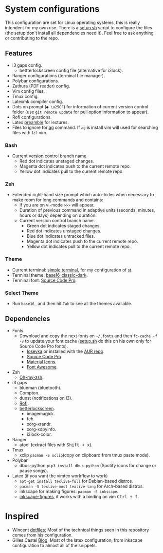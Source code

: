 # System configurations

This configuration are set for Linux operating systems, this is really intendent for my own use.  There is a [setup.sh](https://github.com/fredo0522/Dotfiles/blob/master/setup.sh) script to configure the files (the setup don't install all dependencies need it). Feel free to ask anything or contributing to the repo.

## Features
* i3 gaps config.
    * bettterlockscreen config file (alternative for i3lock).
* Ranger configurations (terminal file manager).
* Polybar configurations.
* Zathura (PDF reader) config.
* Vim config files.
* Tmux config.
* Latexmk compiler config.
* Dots on prompt (`● \u25CF`) for information of current version control folder (use `git remote update` for pull option information to appear).
* Rofi configurations.
* Latex [preamble](https://github.com/fredo0522/dotfiles/blob/master/latex/preamble.tex) for lectures.
* Files to ignore for [ag](https://github.com/ggreer/the_silver_searcher) command. If `ag` is install vim will used for searching files with fzf-vim.

### Bash
* Current version control branch name.
    * Red dot indicates unstaged changes.
    * Magenta dot indicates push to the current remote repo.
    * Yellow dot indicates pull to the current remote repo.

### Zsh
* Extended right-hand size prompt which auto-hides when necessary to make room for long commands and contains:
    * If you are on vi-mode `>>>` will appear.
    * Duration of previous command in adaptive units (seconds, minutes, hours or days) depending on duration.
    * Current version control branch name.
        * Green dot indicates staged changes.
        * Red dot indicates unstaged changes.
        * Blue dot indicates untracked files.
        * Magenta dot indicates push to the current remote repo.
        * Yellow dot indicates pull to the current remote repo.

### Theme
* Current terminal: [simple terminal](https://st.suckless.org/), for my configuration of [st](https://github.com/fredo0522/st).
* Terminal theme: [base16_classic-dark](https://github.com/chriskempson/base16-shell).
* Terminal font: [Source Code Pro](https://github.com/adobe-fonts/source-code-pro).

### Select Theme
* Run `base16_` and then hit `Tab` to see all the themes available.

## Dependencies
* Fonts
   * Download and copy the next fonts on `~/.fonts` and then `fc-cache -f -v` to update your font cache ([setup.sh](https://github.com/fredo0522/Dotfiles/blob/master/setup.sh) do this on his own only for Source Code Pro fonts).
      * [Iosevka](https://github.com/be5invis/Iosevka/tree/master) or installed with the [AUR repo](https://aur.archlinux.org/packages/ttf-iosevka/).
      * [Source Code Pro](https://github.com/adobe-fonts/source-code-pro).
      * [Material Icons](https://github.com/google/material-design-icons).
      * [Font Awesome](https://fontawesome.com/).
* Zsh
    * [Oh-my-zsh](https://github.com/robbyrussell/oh-my-zsh).
* i3 gaps
    * blueman (bluetooth).
    * Compton.
    * dunst (notifications on i3).
    * [Rofi](https://github.com/davatorium/rofi).
    * [betterlockscreen](https://github.com/pavanjadhaw/betterlockscreen).
        * imagemagick.
        * feh.
        * xorg-xrandr.
        * xorg-xdpyinfo.
        * i3lock-color.
* Ranger
    * atool (extract files with <kbd>Shift + x</kbd>).
* Tmux
    * xclip `pacman -S xclip`(copy on clipboard from tmux paste mode).
* Polybar
    * dbus-python `pip3 install dbus-python` (Spotify icons for change or pause songs).
* Latex (if you want the vimtex workflow to work)
    * `apt-get install texlive-full` for Debian-based distros.
    * `pacman -S texlive-most texlive-lang` for Arch-based distros.
    * inkscape for making figures: `pacman -S inkscape`.
    * [inkscape-figures](https://github.com/gillescastel/inkscape-figures), it works with a binding on vim <kbd>Ctrl + f</kbd>.

# Inspired
* Wincent [dotfiles](https://github.com/wincent/wincent); Most of the technical things seen in this repository comes from his configuration.
* Gilles Castel [Blog](https://castel.dev/); Most of the latex configuration, from inkscape configuration to almost all of the snippets.

